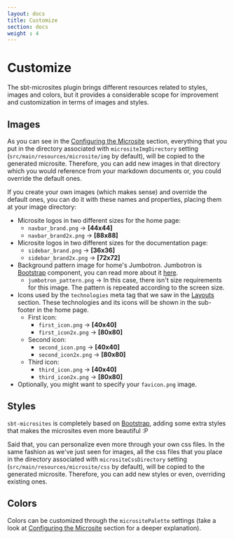 ```yaml
---
layout: docs
title: Customize
section: docs
weight : 4
---
```


# Customize

The sbt-microsites plugin brings different resources related to styles, images and colors, but it provides a considerable scope for improvement and customization in terms of images and styles.

## Images

As you can see in the [Configuring the Microsite](settings.html) section, everything that you put in the directory associated with `micrositeImgDirectory` setting  (`src/main/resources/microsite/img` by default), will be copied to the generated microsite. Therefore, you can add new images in that directory which you would reference from your markdown documents or, you could override the default ones.

If you create your own images (which makes sense) and override the default ones, you can do it with these names and properties, placing them at your image directory:

- Microsite logos in two different sizes for the home page:
    - `navbar_brand.png` -> **[44x44]**
    - `navbar_brand2x.png` -> **[88x88]**
- Microsite logos in two different sizes for the documentation page:
    - `sidebar_brand.png` -> **[36x36]**
    - `sidebar_brand2x.png` -> **[72x72]**
- Background pattern image for home's Jumbotron. Jumbotron is [Bootstrap](http://getbootstrap.com/) component, you can read more about it [here](http://getbootstrap.com/components/#jumbotron).
    - `jumbotron_pattern.png` -> In this case, there isn't size requirements for this image. The pattern is repeated according to the screen size.
- Icons used by the `technologies` meta tag that we saw in the [Layouts](layouts.html) section. These technologies and its icons will be shown in the sub-footer in the home page.
    - First icon:
        - `first_icon.png` -> **[40x40]**
        - `first_icon2x.png` -> **[80x80]**
    - Second icon:
        - `second_icon.png` -> **[40x40]**
        - `second_icon2x.png` -> **[80x80]**
    - Third icon:
        - `third_icon.png` -> **[40x40]**
        - `third_icon2x.png` -> **[80x80]**
- Optionally, you might want to specify your `favicon.png` image.

## Styles

`sbt-microsites` is completely based on [Bootstrap](http://getbootstrap.com/), adding some extra styles that makes the microsites even more beautiful :P

Said that, you can personalize even more through your own css files. In the same fashion as we've just seen for images, all the css files that you place in the directory associated with `micrositeCssDirectory` setting  (`src/main/resources/microsite/css` by default), will be copied to the generated microsite. Therefore, you can add new styles or even, overriding existing ones.

## Colors

Colors can be customized through the `micrositePalette` settings (take a look at [Configuring the Microsite](settings.html) section for a deeper explanation).